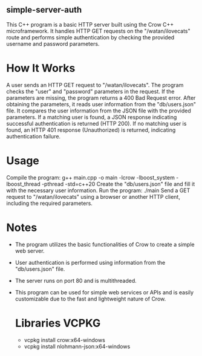 ## simple-server-auth

This C++ program is a basic HTTP server built using the Crow C++ microframework. It handles HTTP GET requests on the "/watan/ilovecats" route and performs simple authentication by checking the provided username and password parameters.

# How It Works

A user sends an HTTP GET request to "/watan/ilovecats".
The program checks the "user" and "password" parameters in the request.
If the parameters are missing, the program returns a 400 Bad Request error.
After obtaining the parameters, it reads user information from the "db/users.json" file.
It compares the user information from the JSON file with the provided parameters.
If a matching user is found, a JSON response indicating successful authentication is returned (HTTP 200).
If no matching user is found, an HTTP 401 response (Unauthorized) is returned, indicating authentication failure.

# Usage

Compile the program: g++ main.cpp -o main -lcrow -lboost_system -lboost_thread -pthread -std=c++20
Create the "db/users.json" file and fill it with the necessary user information.
Run the program: ./main
Send a GET request to "/watan/ilovecats" using a browser or another HTTP client, including the required parameters.

# Notes

- The program utilizes the basic functionalities of Crow to create a simple web server.
- User authentication is performed using information from the "db/users.json" file.
- The server runs on port 80 and is multithreaded.
- This program can be used for simple web services or APIs and is easily customizable due to the fast and lightweight nature of Crow.

  # Libraries VCPKG
  - vcpkg install crow:x64-windows
  - vcpkg install nlohmann-json:x64-windows
